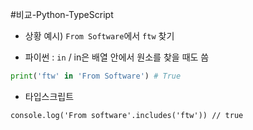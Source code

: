 #비교-Python-TypeScript 

- 상황 예시) `From Software`에서 `ftw` 찾기

- 파이썬 : `in` / in은 배열 안에서 원소를 찾을 때도 씀
```python
print('ftw' in 'From Software') # True
```

- 타입스크립트
```tsx
console.log('From software'.includes('ftw')) // true
```

